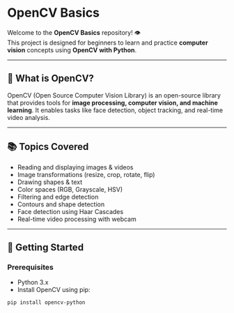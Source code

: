 # OpenCV Basics

Welcome to the **OpenCV Basics** repository! 👁️  
This project is designed for beginners to learn and practice **computer vision** concepts using **OpenCV with Python**.  

---

## 📌 What is OpenCV?
OpenCV (Open Source Computer Vision Library) is an open-source library that provides tools for **image processing, computer vision, and machine learning**. It enables tasks like face detection, object tracking, and real-time video analysis.  

---

## 📚 Topics Covered
- Reading and displaying images & videos
- Image transformations (resize, crop, rotate, flip)
- Drawing shapes & text
- Color spaces (RGB, Grayscale, HSV)
- Filtering and edge detection
- Contours and shape detection
- Face detection using Haar Cascades
- Real-time video processing with webcam

---

## 🚀 Getting Started

### Prerequisites
- Python 3.x  
- Install OpenCV using pip:

```bash
pip install opencv-python
